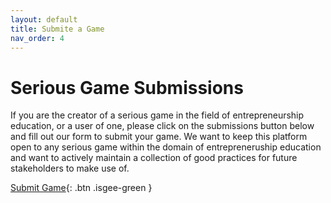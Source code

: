 ```yaml
---
layout: default
title: Submite a Game
nav_order: 4
---
```


# Serious Game Submissions  

If you are the creator of a serious game in the field of entrepreneurship education, or a user of one, please click on the submissions button below and fill out our form to submit your game. We want to keep this platform open to any serious game within the domain of entrepreneruship education and want to actively maintain a collection of good practices for future stakeholders to make use of. 

[Submit Game](http://google.com/){: .btn .isgee-green }
